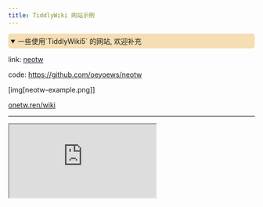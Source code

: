 ```yaml
---
title: TiddlyWiki 网站示例
---
```


<details open="" style="background: wheat;border-radius: 5px; padding: 5px;">
<summary>一些使用`TiddlyWiki5` 的网站, 欢迎补充</summary>
</details>


link: [neotw](https://neotw.tiddlyhost.com)

code: <https://github.com/oeyoews/neotw> 

[img[neotw-example.png]]

[onetw.ren/wiki](https://onetwo.ren/wiki/)

---
<iframe src="https://keatonlao.github.io/tiddlywiki-xp/" scrolling="no" />

<iframe src="https://tw-cn.netlify.app" scrolling="no" />

<iframe src="https://cdruan.github.io/tw5-captivate/" scrolling="no" />

<iframe src="https://onetwo.ren/wiki/" scrolling="no" />

<iframe src="https://oeyoew.fun" scrolling="no" />
